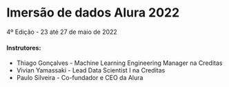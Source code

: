 # Imersão de dados Alura 2022
4º Edição - 23 até 27 de maio de 2022

#### Instrutores:
- Thiago Gonçalves - Machine Learning Engineering Manager na Creditas
- Vivian Yamassaki - Lead Data Scientist I na Creditas
- Paulo Silveira - Co-fundador e CEO da Alura
